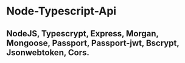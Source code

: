 # Node-Typescript-Api

## NodeJS, Typescrypt, Express, Morgan, Mongoose, Passport, Passport-jwt, Bscrypt, Jsonwebtoken, Cors.